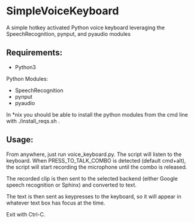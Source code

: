 # SimpleVoiceKeyboard
A simple hotkey activated Python voice keyboard leveraging the SpeechRecognition, pynput, and pyaudio modules

## Requirements:
* Python3

Python Modules:

* SpeechRecognition
* pynput
* pyaudio

In *nix you should be able to install the python modules from the cmd line with ./install_reqs.sh .  

## Usage:
From anywhere, just run voice_keyboard.py. The script will listen to the keyboard. When PRESS_TO_TALK_COMBO is detected (default cmd+alt), the script will start recording the microphone until the combo is released.

The recorded clip is then sent to the selected backend (either Google speech recognition or Sphinx) and converted to text.

The text is then sent as keypresses to the keyboard, so it will appear in whatever text box has focus at the time.

Exit with Ctrl-C.
